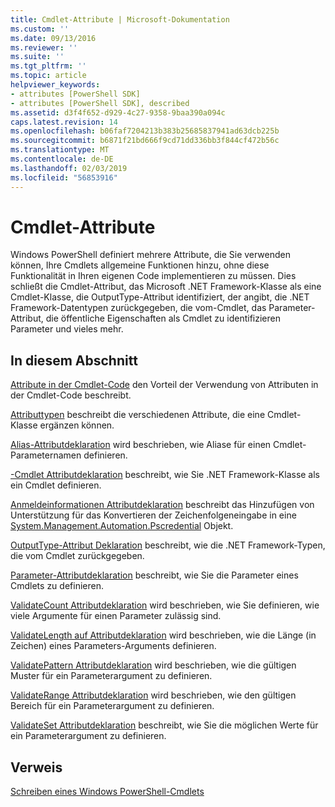 ```yaml
---
title: Cmdlet-Attribute | Microsoft-Dokumentation
ms.custom: ''
ms.date: 09/13/2016
ms.reviewer: ''
ms.suite: ''
ms.tgt_pltfrm: ''
ms.topic: article
helpviewer_keywords:
- attributes [PowerShell SDK]
- attributes [PowerShell SDK], described
ms.assetid: d3f4f652-d929-4c27-9358-9baa390a094c
caps.latest.revision: 14
ms.openlocfilehash: b06faf7204213b383b25685837941ad63dcb225b
ms.sourcegitcommit: b6871f21bd666f9cd71dd336bb3f844cf472b56c
ms.translationtype: MT
ms.contentlocale: de-DE
ms.lasthandoff: 02/03/2019
ms.locfileid: "56853916"
---
```

# <a name="cmdlet-attributes"></a>Cmdlet-Attribute

Windows PowerShell definiert mehrere Attribute, die Sie verwenden können, Ihre Cmdlets allgemeine Funktionen hinzu, ohne diese Funktionalität in Ihren eigenen Code implementieren zu müssen. Dies schließt die Cmdlet-Attribut, das Microsoft .NET Framework-Klasse als eine Cmdlet-Klasse, die OutputType-Attribut identifiziert, der angibt, die .NET Framework-Datentypen zurückgegeben, die vom-Cmdlet, das Parameter-Attribut, die öffentliche Eigenschaften als Cmdlet zu identifizieren Parameter und vieles mehr.

## <a name="in-this-section"></a>In diesem Abschnitt

[Attribute in der Cmdlet-Code](./attributes-in-cmdlet-code.md) den Vorteil der Verwendung von Attributen in der Cmdlet-Code beschreibt.

[Attributtypen](./attribute-types.md) beschreibt die verschiedenen Attribute, die eine Cmdlet-Klasse ergänzen können.

[Alias-Attributdeklaration](./alias-attribute-declaration.md) wird beschrieben, wie Aliase für einen Cmdlet-Parameternamen definieren.

[-Cmdlet Attributdeklaration](./cmdlet-attribute-declaration.md) beschreibt, wie Sie .NET Framework-Klasse als ein Cmdlet definieren.

[Anmeldeinformationen Attributdeklaration](./credential-attribute-declaration.md) beschreibt das Hinzufügen von Unterstützung für das Konvertieren der Zeichenfolgeneingabe in eine [System.Management.Automation.Pscredential](/dotnet/api/System.Management.Automation.PSCredential) Objekt.

[OutputType-Attribut Deklaration](./outputtype-attribute-declaration.md) beschreibt, wie die .NET Framework-Typen, die vom Cmdlet zurückgegeben.

[Parameter-Attributdeklaration](./parameter-attribute-declaration.md) beschreibt, wie Sie die Parameter eines Cmdlets zu definieren.

[ValidateCount Attributdeklaration](./validatecount-attribute-declaration.md) wird beschrieben, wie Sie definieren, wie viele Argumente für einen Parameter zulässig sind.

[ValidateLength auf Attributdeklaration](./validatelength-attribute-declaration.md) wird beschrieben, wie die Länge (in Zeichen) eines Parameters-Arguments definieren.

[ValidatePattern Attributdeklaration](./validatepattern-attribute-declaration.md) wird beschrieben, wie die gültigen Muster für ein Parameterargument zu definieren.

[ValidateRange Attributdeklaration](./validaterange-attribute-declaration.md) wird beschrieben, wie den gültigen Bereich für ein Parameterargument zu definieren.

[ValidateSet Attributdeklaration](./validateset-attribute-declaration.md) beschreibt, wie Sie die möglichen Werte für ein Parameterargument zu definieren.

## <a name="reference"></a>Verweis

[Schreiben eines Windows PowerShell-Cmdlets](./writing-a-windows-powershell-cmdlet.md)
